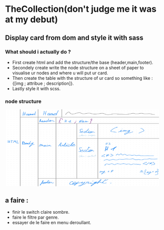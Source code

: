 # TheCollection(don't judge me it was at my debut)
## Display card from dom and style it with sass
### What should i actually do ?
* First create html and add the structure/the base (header,main,footer).
* Secondely create write the node structure on a sheet of paper to visualise ur nodes and where u will put ur card.
* Then create the table with the structure of ur card so something like : {[img ; attribue ; description]}.
* Lastly style it with scss.

### node structure
<div align="center">
<img src="asset/Node_Structure.jpg" width="500" height="250">
</div>

## a faire :
* finir le switch claire sombre.
* faire le filtre par genre.
* essayer de le faire en menu deroullant.
